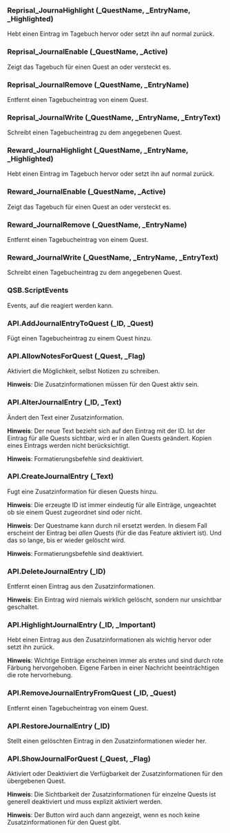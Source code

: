 ### Reprisal_JournaHighlight (_QuestName, _EntryName, _Highlighted)

Hebt einen Eintrag im Tagebuch hervor oder setzt ihn auf normal zurück.

### Reprisal_JournalEnable (_QuestName, _Active)

Zeigt das Tagebuch für einen Quest an oder versteckt es.

### Reprisal_JournalRemove (_QuestName, _EntryName)

Entfernt einen Tagebucheintrag von einem Quest.

### Reprisal_JournalWrite (_QuestName, _EntryName, _EntryText)

Schreibt einen Tagebucheintrag zu dem angegebenen Quest.

### Reward_JournaHighlight (_QuestName, _EntryName, _Highlighted)

Hebt einen Eintrag im Tagebuch hervor oder setzt ihn auf normal zurück.

### Reward_JournalEnable (_QuestName, _Active)

Zeigt das Tagebuch für einen Quest an oder versteckt es.

### Reward_JournalRemove (_QuestName, _EntryName)

Entfernt einen Tagebucheintrag von einem Quest.

### Reward_JournalWrite (_QuestName, _EntryName, _EntryText)

Schreibt einen Tagebucheintrag zu dem angegebenen Quest.

### QSB.ScriptEvents

Events, auf die reagiert werden kann.

### API.AddJournalEntryToQuest (_ID, _Quest)

Fügt einen Tagebucheintrag zu einem Quest hinzu.

### API.AllowNotesForQuest (_Quest, _Flag)

Aktiviert die Möglichkeit, selbst Notizen zu schreiben.

 <b>Hinweis</b>: Die Zusatzinformationen müssen für den Quest aktiv sein.


### API.AlterJournalEntry (_ID, _Text)

Ändert den Text einer Zusatzinformation.

 <b>Hinweis</b>: Der neue Text bezieht sich auf den Eintrag mit der ID. Ist
 der Eintrag für alle Quests sichtbar, wird er in allen Quests geändert.
 Kopien eines Eintrags werden nicht berücksichtigt.

 <b>Hinweis</b>: Formatierungsbefehle sind deaktiviert.


### API.CreateJournalEntry (_Text)

Fugt eine Zusatzinformation für diesen Quests hinzu.

 <b>Hinweis</b>: Die erzeugte ID ist immer eindeutig für alle Einträge,
 ungeachtet ob sie einem Quest zugeordnet sind oder nicht.

 <b>Hinweis</b>: Der Questname kann durch nil ersetzt werden. In diesem Fall
 erscheint der Eintrag bei <i>allen</i> Quests (für die das Feature aktiviert
 ist). Und das so lange, bis er wieder gelöscht wird.

 <b>Hinweis</b>: Formatierungsbefehle sind deaktiviert.


### API.DeleteJournalEntry (_ID)

Entfernt einen Eintrag aus den Zusatzinformationen.

 <b>Hinweis</b>: Ein Eintrag wird niemals wirklich gelöscht, sondern nur
 unsichtbar geschaltet.


### API.HighlightJournalEntry (_ID, _Important)

Hebt einen Eintrag aus den Zusatzinformationen als wichtig hervor oder
 setzt ihn zurück.

 <b>Hinweis</b>: Wichtige Einträge erscheinen immer als erstes und sind durch
 rote Färbung hervorgehoben. Eigene Farben in einer Nachricht beeinträchtigen
 die rote hervorhebung.


### API.RemoveJournalEntryFromQuest (_ID, _Quest)

Entfernt einen Tagebucheintrag von einem Quest.

### API.RestoreJournalEntry (_ID)

Stellt einen gelöschten Eintrag in den Zusatzinformationen wieder her.

### API.ShowJournalForQuest (_Quest, _Flag)

Aktiviert oder Deaktiviert die Verfügbarkeit der Zusatzinformationen für den
 übergebenen Quest.

 <b>Hinweis</b>: Die Sichtbarkeit der Zusatzinformationen für einzelne Quests
 ist generell deaktiviert und muss explizit aktiviert werden.

 <b>Hinweis</b>: Der Button wird auch dann angezeigt, wenn es noch keine
 Zusatzinformationen für den Quest gibt.


